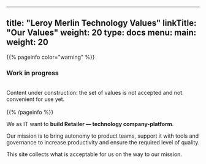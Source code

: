 
---
title: "Leroy Merlin Technology Values"
linkTitle: "Our Values"
weight: 20
type: docs
menu:
  main:
    weight: 20
---

{{% pageinfo color="warning" %}}
<h3>Work in progress</h3><br />
Content under construction: the set of values is not accepted and not convenient for use yet. <br /><br />
{{% /pageinfo %}}


We as IT want to <b>build Retailer — technology company-platform</b>.

Our mission is to bring autonomy to product teams, support it with tools and governance to increase productivity and ensure the required level of quality.

This site collects what is acceptable for us on the way to our mission.
